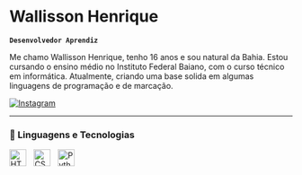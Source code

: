 # Wallisson Henrique

**`Desenvolvedor Aprendiz`**

Me chamo Wallisson Henrique, tenho 16 anos e sou natural da Bahia. Estou cursando o ensino médio no Instituto Federal Baiano, com o curso técnico em informática. Atualmente, criando uma base solida em algumas linguagens de programação e de marcação.

<p align="left">
    <a href="https://www.instagram.com/wallisson_wh/">
        <img 
            alt="Instagram" 
            title="Instagram" 
            src="https://img.shields.io/badge/Instagram-3K-%23E1306C?style=for-the-badge&logo=instagram&logoColor=white&labelColor=962fbf"
        />
    </a>
</p>
 
---

### 🤖 Linguagens e Tecnologias

<img 
    align="left" 
    alt="HTML"
    title="HTML" 
    width="30px" 
    style="padding-right: 10px;" 
    src="https://cdn.jsdelivr.net/gh/devicons/devicon@latest/icons/html5/html5-original.svg" 
/>
<img 
    align="left" 
    alt="CSS" 
    title="CSS"
    width="30px" 
    style="padding-right: 10px;" 
    src="https://cdn.jsdelivr.net/gh/devicons/devicon@latest/icons/css3/css3-original.svg"  
/>
<img 
    align="left" 
    alt="Python" 
    title="Python"
    width="30px" 
    style="padding-right: 10px;" 
    src="https://cdn.jsdelivr.net/gh/devicons/devicon@latest/icons/python/python-original.svg" 
/>

<br/>
<br/>
